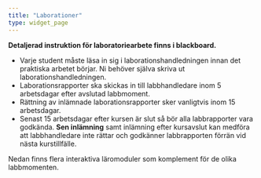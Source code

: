 ```yaml
---
title: "Laborationer"
type: widget_page
---
```



__Detaljerad instruktion för laboratoriearbete finns i blackboard.__

- Varje student måste läsa in sig i laborationshandledningen innan det praktiska arbetet börjar. Ni behöver själva skriva ut laborationshandledningen. 
- Laborationsrapporter ska skickas in till labbhandledare inom 5 arbetsdagar efter avslutad labbmoment.  
- Rättning av inlämnade laborationsrapporter sker vanligtvis inom 15 arbetsdagar.  
- Senast 15 arbetsdagar efter kursen är slut så bör alla labbrapporter vara godkända. __Sen inlämning__ samt inlämning efter kursavslut kan medföra att labbhandledare inte rättar och godkänner labbrapporten förrän vid nästa kurstillfälle.  
  
  
Nedan finns flera interaktiva läromoduler som komplement för de olika labbmomenten.



